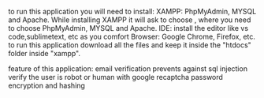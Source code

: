 to run this application you will need to install:
XAMPP: PhpMyAdmin, MYSQL and Apache. While installing XAMPP it will ask to choose , where you need to choose PhpMyAdmin, MYSQL and Apache.
IDE: install the editor like vs code,sublimetext, etc as you comfort
Browser: Google Chrome, Firefox, etc.
to run this application download all the files and keep it inside the "htdocs" folder inside "xampp".

feature of this application:
email verification
prevents against sql injection
verify the user is robot or human with google recaptcha
password encryption and hashing
